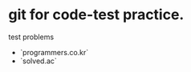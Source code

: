 <h1>git for code-test practice.</h1>

<p>test problems</p>
<ul>
<li><a>`programmers.co.kr`</a></li>
<li><a>`solved.ac`</a></li>
</ul>
